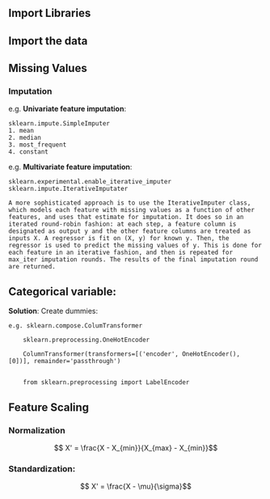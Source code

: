 ## Import Libraries
## Import the data
## Missing Values
### Imputation

e.g. **Univariate feature imputation**:
 
    sklearn.impute.SimpleImputer
    1. mean
    2. median
    3. most_frequent
    4. constant

e.g. **Multivariate feature imputation**:

    sklearn.experimental.enable_iterative_imputer
    sklearn.impute.IterativeImputater
    
    A more sophisticated approach is to use the IterativeImputer class, which models each feature with missing values as a function of other features, and uses that estimate for imputation. It does so in an iterated round-robin fashion: at each step, a feature column is designated as output y and the other feature columns are treated as inputs X. A regressor is fit on (X, y) for known y. Then, the regressor is used to predict the missing values of y. This is done for each feature in an iterative fashion, and then is repeated for max_iter imputation rounds. The results of the final imputation round are returned.

## Categorical variable:

**Solution**: Create dummies:

    e.g. sklearn.compose.ColumTransformer
         
        sklearn.preprocessing.OneHotEncoder

        ColumnTransformer(transformers=[('encoder', OneHotEncoder(), [0])], remainder='passthrough')

        
        from sklearn.preprocessing import LabelEncoder

    

## Feature Scaling

### Normalization 

```math
    X' = \frac{X - X_{min}}{X_{max} - X_{min}}
```

### Standardization:

```math
    X' = \frac{X - \mu}{\sigma}
```
